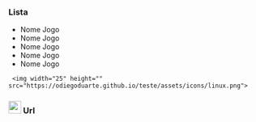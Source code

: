### Lista

- Nome Jogo
- Nome Jogo
- Nome Jogo
- Nome Jogo
- Nome Jogo

~~~
 <img width="25" height="" src="https://odiegoduarte.github.io/teste/assets/icons/linux.png">
~~~

### <img width="25" height="" src="https://odiegoduarte.github.io/teste/assets/icons/linux.png"> Url
